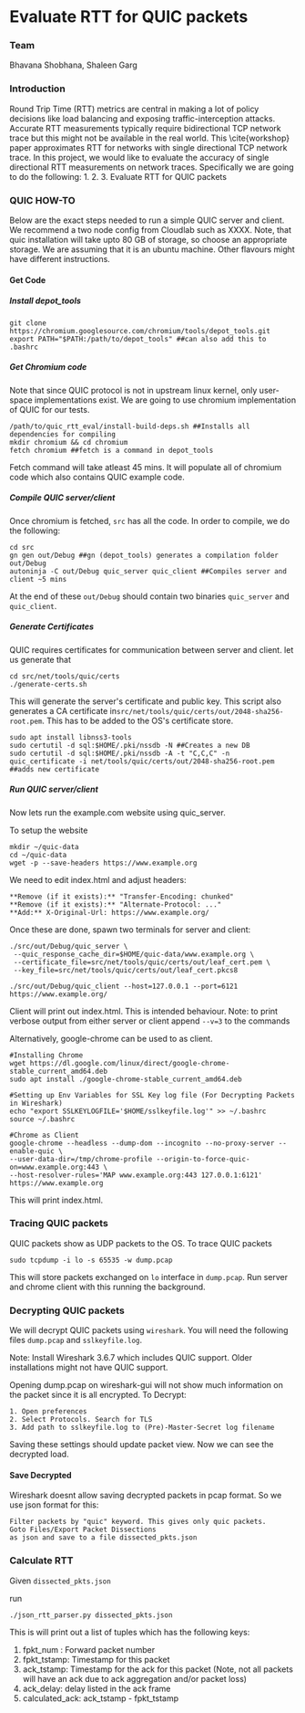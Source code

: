 # Evaluate RTT for QUIC packets


### Team
Bhavana Shobhana, Shaleen Garg

### Introduction

Round Trip Time (RTT) metrics are central in making a lot of policy decisions like load balancing and exposing
traffic-interception attacks. 
Accurate RTT measurements typically require bidirectional TCP network trace but this might not be 
available in the real world. This \cite{workshop} paper approximates RTT for networks with single directional
TCP network trace. 
In this project, we would like to evaluate the accuracy of single directional RTT measurements 
on network traces.
Specifically we are going to do the following:
1. 
2. 
3. Evaluate RTT for QUIC packets

### QUIC HOW-TO

Below are the exact steps needed to run a simple QUIC server and client. We recommend a two node config from Cloudlab such as XXXX. Note, that quic installation will take upto 80 GB of storage, so choose an appropriate storage. We are assuming that it is an ubuntu machine. Other flavours might have different instructions.

#### Get Code

##### Install depot_tools
```
git clone https://chromium.googlesource.com/chromium/tools/depot_tools.git
export PATH="$PATH:/path/to/depot_tools" ##can also add this to .bashrc
```
##### Get Chromium code
Note that since QUIC protocol is not in upstream linux kernel, only user-space implementations exist. We are going to use chromium implementation of QUIC for our tests.
```
/path/to/quic_rtt_eval/install-build-deps.sh ##Installs all dependencies for compiling
mkdir chromium && cd chromium
fetch chromium ##fetch is a command in depot_tools
```
Fetch command will take atleast 45 mins. It will populate all of chromium code which also contains QUIC example code.

##### Compile QUIC server/client
Once chromium is fetched, ```src``` has all the code.
In order to compile, we do the following:
```
cd src
gn gen out/Debug ##gn (depot_tools) generates a compilation folder out/Debug
autoninja -C out/Debug quic_server quic_client ##Compiles server and client ~5 mins
```

At the end of these ```out/Debug``` should contain two binaries ```quic_server``` and ```quic_client```.

##### Generate Certificates
QUIC requires certificates for communication between server and client. let us generate that

```
cd src/net/tools/quic/certs
./generate-certs.sh
```
This will generate the server's certificate and public key. This script also generates a CA certificate in```src/net/tools/quic/certs/out/2048-sha256-root.pem```. This has to be added to the OS's certificate store.
```
sudo apt install libnss3-tools
sudo certutil -d sql:$HOME/.pki/nssdb -N ##Creates a new DB
sudo certutil -d sql:$HOME/.pki/nssdb -A -t "C,C,C" -n quic_certificate -i net/tools/quic/certs/out/2048-sha256-root.pem ##adds new certificate
```

##### Run QUIC server/client
Now lets run the example.com website using quic_server.

To setup the website
```
mkdir ~/quic-data
cd ~/quic-data
wget -p --save-headers https://www.example.org
```
We need to edit index.html and adjust headers:
```
**Remove (if it exists):** "Transfer-Encoding: chunked"
**Remove (if it exists):** "Alternate-Protocol: ..."
**Add:** X-Original-Url: https://www.example.org/
```

Once these are done, spawn two terminals for server and client:

```
./src/out/Debug/quic_server \
 --quic_response_cache_dir=$HOME/quic-data/www.example.org \
 --certificate_file=src/net/tools/quic/certs/out/leaf_cert.pem \
 --key_file=src/net/tools/quic/certs/out/leaf_cert.pkcs8
```
```
./src/out/Debug/quic_client --host=127.0.0.1 --port=6121 https://www.example.org/
```
Client  will print out index.html. This is intended behaviour.
Note: to print verbose output from either server or client append ```--v=3``` to the commands

Alternatively, google-chrome can be used to as client.
```
#Installing Chrome
wget https://dl.google.com/linux/direct/google-chrome-stable_current_amd64.deb
sudo apt install ./google-chrome-stable_current_amd64.deb
```
```
#Setting up Env Variables for SSL Key log file (For Decrypting Packets in Wireshark)
echo "export SSLKEYLOGFILE='$HOME/sslkeyfile.log'" >> ~/.bashrc
source ~/.bashrc
```
```
#Chrome as Client
google-chrome --headless --dump-dom --incognito --no-proxy-server --enable-quic \
--user-data-dir=/tmp/chrome-profile --origin-to-force-quic-on=www.example.org:443 \
--host-resolver-rules='MAP www.example.org:443 127.0.0.1:6121' https://www.example.org
```
This will print index.html.

### Tracing QUIC packets
QUIC packets show as UDP packets to the OS. To trace QUIC packets
```
sudo tcpdump -i lo -s 65535 -w dump.pcap
```
This will store packets exchanged on ```lo``` interface in ```dump.pcap```. Run server and chrome client with this running the background.

### Decrypting QUIC packets
We will decrypt QUIC packets using ```wireshark```. You will need the following files ```dump.pcap``` and ```sslkeyfile.log```.

Note: Install Wireshark 3.6.7 which includes QUIC support. Older installations might not have QUIC support.

Opening dump.pcap on wireshark-gui will not show much information on the packet since it is all encrypted. To Decrypt:
```
1. Open preferences
2. Select Protocols. Search for TLS
3. Add path to sslkeyfile.log to (Pre)-Master-Secret log filename
```
Saving these settings should update packet view. Now we can see the decrypted load. 

#### Save Decrypted
Wireshark doesnt allow saving decrypted packets in pcap format. So we use json format for this:
```
Filter packets by "quic" keyword. This gives only quic packets.
Goto Files/Export Packet Dissections
as json and save to a file dissected_pkts.json
``` 

### Calculate RTT
Given `dissected_pkts.json` 

run
```
./json_rtt_parser.py dissected_pkts.json
```
This is will print out a list of tuples which has the following keys:
1. fpkt_num : Forward packet number
2. fpkt_tstamp: Timestamp for this packet
3. ack_tstamp: Timestamp for the ack for this packet (Note, not all packets will have an ack due to ack aggregation and/or packet loss)
4. ack_delay: delay listed in the ack frame
5. calculated_ack: ack_tstamp - fpkt_tstamp


